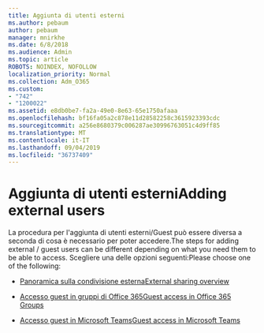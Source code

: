 ```yaml
---
title: Aggiunta di utenti esterni
ms.author: pebaum
author: pebaum
manager: mnirkhe
ms.date: 6/8/2018
ms.audience: Admin
ms.topic: article
ROBOTS: NOINDEX, NOFOLLOW
localization_priority: Normal
ms.collection: Adm_O365
ms.custom:
- "742"
- "1200022"
ms.assetid: e8db0be7-fa2a-49e0-8e63-65e1750afaaa
ms.openlocfilehash: bf16fa05a2c878e11d28582258c3615923393cdc
ms.sourcegitcommit: a256e8680379c006287ae30996763051c4d9ff85
ms.translationtype: MT
ms.contentlocale: it-IT
ms.lasthandoff: 09/04/2019
ms.locfileid: "36737409"
---
```

# <a name="adding-external-users"></a><span data-ttu-id="2de9c-102">Aggiunta di utenti esterni</span><span class="sxs-lookup"><span data-stu-id="2de9c-102">Adding external users</span></span>

<span data-ttu-id="2de9c-103">La procedura per l'aggiunta di utenti esterni/Guest può essere diversa a seconda di cosa è necessario per poter accedere.</span><span class="sxs-lookup"><span data-stu-id="2de9c-103">The steps for adding external / guest users can be different depending on what you need them to be able to access.</span></span> <span data-ttu-id="2de9c-104">Scegliere una delle opzioni seguenti:</span><span class="sxs-lookup"><span data-stu-id="2de9c-104">Please choose one of the following:</span></span>
  
- [<span data-ttu-id="2de9c-105">Panoramica sulla condivisione esterna</span><span class="sxs-lookup"><span data-stu-id="2de9c-105">External sharing overview</span></span>](https://docs.microsoft.com/sharepoint/external-sharing-overview)

- [<span data-ttu-id="2de9c-106">Accesso guest in gruppi di Office 365</span><span class="sxs-lookup"><span data-stu-id="2de9c-106">Guest access in Office 365 Groups</span></span>](https://support.office.com/en-gb/article/guest-access-in-office-365-groups-bfc7a840-868f-4fd6-a390-f347bf51aff6)

- [<span data-ttu-id="2de9c-107">Accesso guest in Microsoft Teams</span><span class="sxs-lookup"><span data-stu-id="2de9c-107">Guest access in Microsoft Teams</span></span>](https://docs.microsoft.com/microsoftteams/guest-access-checklist)
